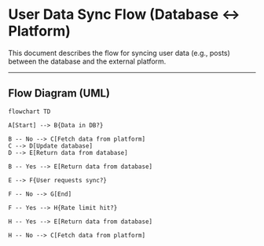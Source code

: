 # User Data Sync Flow (Database ↔ Platform)

This document describes the flow for syncing user data (e.g., posts) between the database and the external platform.

---

## Flow Diagram (UML)

```mermaid
flowchart TD

A[Start] --> B{Data in DB?}

B -- No --> C[Fetch data from platform]
C --> D[Update database]
D --> E[Return data from database]

B -- Yes --> E[Return data from database]

E --> F{User requests sync?}

F -- No --> G[End]

F -- Yes --> H{Rate limit hit?}

H -- Yes --> E[Return data from database]

H -- No --> C[Fetch data from platform]

